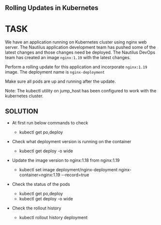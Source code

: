 ## Rolling Updates in Kubernetes

# TASK
We have an application running on Kubernetes cluster using nginx web server. The Nautilus application development team has pushed some of the latest changes and those changes need be deployed. The Nautilus DevOps team has created an image `nginx:1.19` with the latest changes.


Perform a rolling update for this application and incorporate `nginx:1.19` image. The deployment name is `nginx-deployment`

Make sure all pods are up and running after the update.

Note: The kubectl utility on jump_host has been configured to work with the kubernetes cluster.

## SOLUTION
* At first run below commands to check 
    -  kubectl get po,deploy

* Check what deployment version is running on the container
    - kubectl get deploy -o wide

* Update the image version to nginx:1.18 from nginx:1.19
    - kubectl set image deployment/nginx-deployment nginx-container=nginx:1.19 --record=true

* Check the status of the pods
    - kubectl get po,deploy
    - kubectl get deploy -o wide

* Check the rollout history 
    - kubectl rollout history deployment